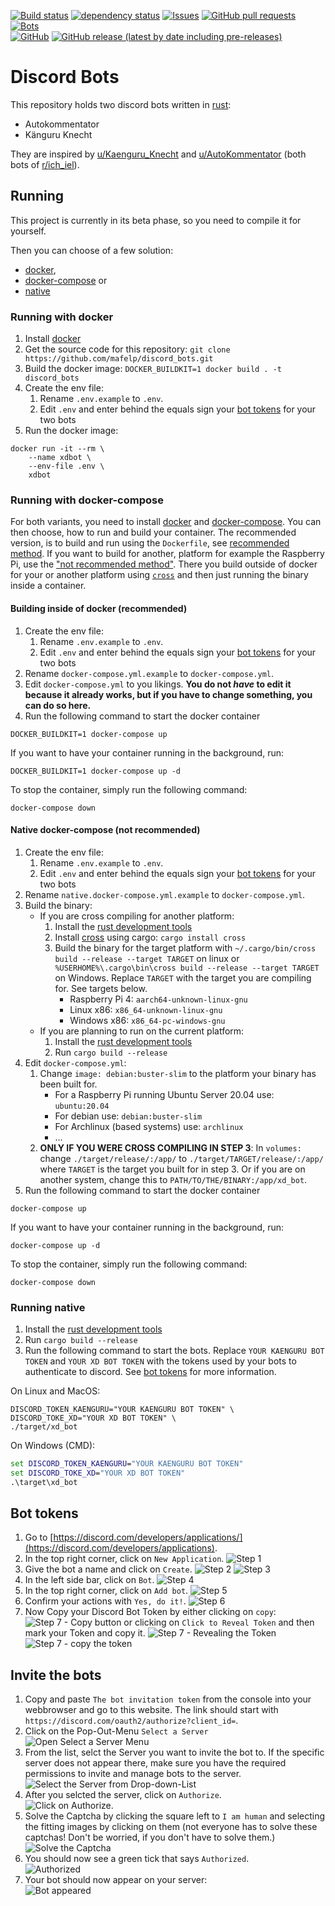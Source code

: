 [![Build status](https://github.com/MaFeLP/discord_bots/actions/workflows/rolling-release.yml/badge.svg)](https://github.com/MaFeLP/discord_bots/actions)
[![dependency status](https://deps.rs/repo/github/mafelp/discord_bots/status.svg)](https://deps.rs/repo/github/mafelp/discord_bots)
[![Issues](https://img.shields.io/github/issues/mafelp/discord_bots)](https://github.com/MaFeLP/discord_bots/issues)
[![GitHub pull requests](https://img.shields.io/github/issues-pr/mafelp/discord_bots)](https://github.com/MaFeLP/discord_bots/pulls/)
[![Bots](https://img.shields.io/badge/Bots-2-informational)]()
<br>
[![GitHub](https://img.shields.io/github/license/mafelp/discord_bots)](https://www.gnu.org/licenses/gpl-3.0.html)
[![GitHub release (latest by date including pre-releases)](https://img.shields.io/github/v/release/mafelp/discord_bots)](https://github.com/MaFeLP/discord_bots/releases/)

# Discord Bots
This repository holds two discord bots written in [rust](https://www.rust-lang.org/):

- Autokommentator
- Känguru Knecht

They are inspired by [u/Kaenguru_Knecht](https://www.reddit.com/user/Kaenguru_Knecht)
and [u/AutoKommentator](https://www.reddit.com/user/AutoKommentator) (both bots of
[r/ich_iel](https://www.reddit.com/r/ich_iel/)).

## Running
This project is currently in its beta phase, so you need to compile it for yourself.

Then you can choose of a few solution:

- [docker](#running-with-docker),
- [docker-compose](#running-with-docker-compose) or
- [native](#running-native)

### Running with docker
1. Install [docker](https://www.docker.com/get-started)
2. Get the source code for this repository: `git clone https://github.com/mafelp/discord_bots.git`
3. Build the docker image: `DOCKER_BUILDKIT=1 docker build . -t discord_bots`
4. Create the env file:
   1. Rename `.env.example` to `.env`.
   2. Edit `.env` and enter behind the equals sign your [bot tokens](#bot-tokens) for your two bots
5. Run the docker image:

```shell
docker run -it --rm \
    --name xdbot \
    --env-file .env \
    xdbot
```

### Running with docker-compose
For both variants, you need to install [docker](https://www.docker.com/get-started)
and [docker-compose](https://docs.docker.com/compose/install/). You can then choose,
how to run and build your container. The recommended version, is to build and run
using the `Dockerfile`, see [recommended method](#building-inside-of-docker-recommended). If you want to build for another,
platform for example the Raspberry Pi, use the ["not recommended method"](#native-docker-compose-not-recommended).
There you build outside of docker for your or another platform using [`cross`](https://github.com/rust-embedded/cross)
and then just running the binary inside a container.

#### Building inside of docker (recommended)
1. Create the env file:
    1. Rename `.env.example` to `.env`.
    2. Edit `.env` and enter behind the equals sign your [bot tokens](#bot-tokens) for your two bots
2. Rename `docker-compose.yml.example` to `docker-compose.yml`.
3. Edit `docker-compose.yml` to you likings. **You do not _have_ to edit it because it already works,
   but if you have to change something, you can do so here.**
4. Run the following command to start the docker container

```shell
DOCKER_BUILDKIT=1 docker-compose up
```

If you want to have your container running in the background, run:

```shell
DOCKER_BUILDKIT=1 docker-compose up -d
```

To stop the container, simply run the following command:

```shell
docker-compose down
```

#### Native docker-compose (not recommended)
1. Create the env file:
    1. Rename `.env.example` to `.env`.
    2. Edit `.env` and enter behind the equals sign your [bot tokens](#bot-tokens) for your two bots
2. Rename `native.docker-compose.yml.example` to `docker-compose.yml`.
3. Build the binary:
   - If you are cross compiling for another platform:
       1. Install the [rust development tools](https://www.rust-lang.org/learn/get-started)
       2. Install [cross](https://github.com/rust-embedded/cross) using cargo: `cargo install cross`
       3. Build the binary for the target platform with `~/.cargo/bin/cross build --release --target TARGET` on linux
         or `%USERHOME%\.cargo\bin\cross build --release --target TARGET` on Windows. Replace `TARGET` with the target
         you are compiling for. See targets below.
            - Raspberry Pi 4: `aarch64-unknown-linux-gnu`
            - Linux x86: `x86_64-unknown-linux-gnu`
            - Windows x86: `x86_64-pc-windows-gnu`
   - If you are planning to run on the current platform:
       1. Install the [rust development tools](https://www.rust-lang.org/learn/get-started)
       2. Run `cargo build --release`
4. Edit `docker-compose.yml`:
    1. Change `image: debian:buster-slim` to the platform your binary has been built for.
        - For a Raspberry Pi running Ubuntu Server 20.04 use: `ubuntu:20.04`
        - For debian use: `debian:buster-slim`
        - For Archlinux (based systems) use: `archlinux`
        - ...
    2. **ONLY IF YOU WERE CROSS COMPILING IN STEP 3**: In `volumes:` change `./target/release/:/app/` to
      `./target/TARGET/release/:/app/` where `TARGET` is the target you built for in step 3. Or if you are on another
      system, change this to `PATH/TO/THE/BINARY:/app/xd_bot`.
5. Run the following command to start the docker container

```shell
docker-compose up
```

If you want to have your container running in the background, run:

```shell
docker-compose up -d
```

To stop the container, simply run the following command:

```shell
docker-compose down
```


### Running native
1. Install the [rust development tools](https://www.rust-lang.org/learn/get-started)
2. Run `cargo build --release`
3. Run the following command to start the bots. Replace `YOUR KAENGURU BOT TOKEN` and `YOUR XD BOT TOKEN` with the
   tokens used by your bots to authenticate to discord. See [bot tokens](#bot-tokens) for more information.

On Linux and MacOS:

```shell
DISCORD_TOKEN_KAENGURU="YOUR KAENGURU BOT TOKEN" \
DISCORD_TOKE_XD="YOUR XD BOT TOKEN" \
./target/xd_bot
```

On Windows (CMD):
```cmd
set DISCORD_TOKEN_KAENGURU="YOUR KAENGURU BOT TOKEN"
set DISCORD_TOKE_XD="YOUR XD BOT TOKEN"
.\target\xd_bot
```

## Bot tokens
1. Go to [https://discord.com/developers/applications/](https://discord.com/developers/applications).
2. In the top right corner, click on `New Application`.
![Step 1](./assets/token/1.png)
3. Give the bot a name and click on `Create`.
![Step 2](./assets/token/2.png) ![Step 3](./assets/token/3.png)
4. In the left side bar, click on `Bot`.
![Step 4](./assets/token/4.png)
5. In the top right corner, click on `Add bot`.
![Step 5](./assets/token/5.png)
6. Confirm your actions with `Yes, do it!`.
![Step 6](./assets/token/6.png)
7. Now Copy your Discord Bot Token by either clicking on `copy`:
![Step 7 - Copy button](./assets/token/7.png)
or clicking on `Click to Reveal Token` and then mark your Token and copy it.
![Step 7 - Revealing the Token](./assets/token/8-1.png) ![Step 7 - copy the token](./assets/token/8-2.png)

## Invite the bots
1. Copy and paste `The bot invitation token` from the console into your webbrowser and go to this website. The link should start with `https://discord.com/oauth2/authorize?client_id=`.
2. Click on the Pop-Out-Menu `Select a Server` <br>
![Open Select a Server Menu](./assets/invite/1.png)
3. From the list, selct the Server you want to invite the bot to. If the specific server does not appear there, make sure you have the required permissions to invite and manage bots to the server. <br>
![Select the Server from Drop-down-List](./assets/invite/2.png)
4. After you selcted the server, click on `Authorize`. <br>
![Click on Authorize.](./assets/invite/3.png)
5. Solve the Captcha by clicking the square left to `I am human` and selecting the fitting images by clicking on them (not everyone has to solve these captchas! Don't be worried, if you don't have to solve them.) <br>
![Solve the Captcha](./assets/invite/4.png)
6. You should now see a green tick that says `Authorized`. <br>
![Authorized](./assets/invite/5.png)
7. Your bot should now appear on your server: <br>
![Bot appeared](./assets/invite/6.png)